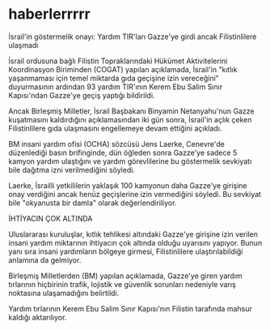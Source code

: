 # haberlerrrrr
İsrail'in göstermelik onayı: Yardım TIR'ları Gazze'ye girdi ancak Filistinlilere ulaşmadı

İsrail ordusuna bağlı Filistin Topraklarındaki Hükümet Aktivitelerini Koordinasyon Biriminden (COGAT) yapılan açıklamada, İsrail'in "kıtlık yaşanmaması için temel miktarda gıda geçişine izin vereceğini" duyurmasının ardından 93 yardım TIR'ının Kerem Ebu Salim Sınır Kapısı'ndan Gazze'ye geçiş yaptığı bildirildi.

Ancak Birleşmiş Milletler, İsrail Başbakanı Binyamin Netanyahu'nun Gazze kuşatmasını kaldırdığını açıklamasından iki gün sonra, İsrail'in açlık çeken Filistinlilere gıda ulaşmasını engellemeye devam ettiğini açıkladı.

BM insani yardım ofisi (OCHA) sözcüsü Jens Laerke, Cenevre'de düzenlediği basın brifinginde, dün öğleden sonra Gazze'ye sadece 5 kamyon yardım ulaştığını ve yardım görevlilerine bu göstermelik sevkiyatı bile dağıtma izni verilmediğini söyledi.

Laerke, İsrailli yetkililerin yaklaşık 100 kamyonun daha Gazze'ye girişine onay verdiğini ancak henüz geçişlerine izin vermediğini söyledi. Bu sevkiyat bile "okyanusta bir damla" olarak değerlendiriliyor.

İHTİYACIN ÇOK ALTINDA

Uluslararası kuruluşlar, kıtlık tehlikesi altındaki Gazze'ye girişine izin verilen insani yardım miktarının ihtiyacın çok altında olduğu uyarısını yapıyor. Bunun yanı sıra insani yardımların bölgeye girmesi, Filistinlilere ulaştırılabildiği anlamına da gelmiyor.

Birleşmiş Milletlerden (BM) yapılan açıklamada, Gazze'ye giren yardım tırlarının hiçbirinin trafik, lojistik ve güvenlik sorunları nedeniyle varış noktasına ulaşamadığını belirtildi.

Yardım tırlarının Kerem Ebu Salim Sınır Kapısı'nın Filistin tarafında mahsur kaldığı aktarılıyor.
